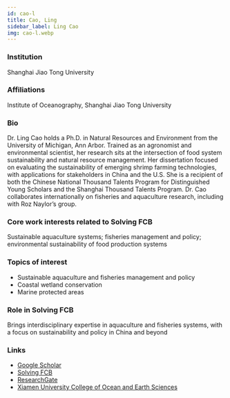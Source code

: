 ```yaml
---
id: cao-l
title: Cao, Ling
sidebar_label: Ling Cao
img: cao-l.webp
---
```


### Institution

Shanghai Jiao Tong University

### Affiliations

Institute of Oceanography, Shanghai Jiao Tong University

### Bio

Dr. Ling Cao holds a Ph.D. in Natural Resources and Environment from the University of Michigan, Ann Arbor. Trained as an agronomist and environmental scientist, her research sits at the intersection of food system sustainability and natural resource management. Her dissertation focused on evaluating the sustainability of emerging shrimp farming technologies, with applications for stakeholders in China and the U.S. She is a recipient of both the Chinese National Thousand Talents Program for Distinguished Young Scholars and the Shanghai Thousand Talents Program. Dr. Cao collaborates internationally on fisheries and aquaculture research, including with Roz Naylor’s group.

### Core work interests related to Solving FCB

Sustainable aquaculture systems; fisheries management and policy; environmental sustainability of food production systems

### Topics of interest

- Sustainable aquaculture and fisheries management and policy  
- Coastal wetland conservation  
- Marine protected areas

### Role in Solving FCB

Brings interdisciplinary expertise in aquaculture and fisheries systems, with a focus on sustainability and policy in China and beyond
### Links
- [Google Scholar](https://scholar.google.com/citations?user=7oXJqyoAAAAJ)
- [Solving FCB](https://solvingfcb.org/people/ling-cao/)
- [ResearchGate](https://www.researchgate.net/profile/Ling-Cao-6)
- [Xiamen University College of Ocean and Earth Sciences](https://coe.xmu.edu.cn/English/People/Faculty/201901/t20190115_365313.htm)